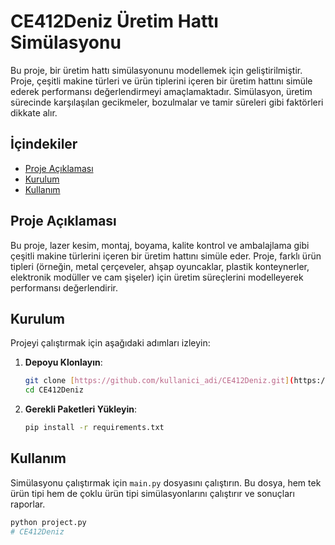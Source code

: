 # CE412Deniz Üretim Hattı Simülasyonu

Bu proje, bir üretim hattı simülasyonunu modellemek için geliştirilmiştir. Proje, çeşitli makine türleri ve ürün tiplerini içeren bir üretim hattını simüle ederek performansı değerlendirmeyi amaçlamaktadır. Simülasyon, üretim sürecinde karşılaşılan gecikmeler, bozulmalar ve tamir süreleri gibi faktörleri dikkate alır.

## İçindekiler
- [Proje Açıklaması](#proje-açıklaması)
- [Kurulum](#kurulum)
- [Kullanım](#kullanım)


## Proje Açıklaması

Bu proje, lazer kesim, montaj, boyama, kalite kontrol ve ambalajlama gibi çeşitli makine türlerini içeren bir üretim hattını simüle eder. Proje, farklı ürün tipleri (örneğin, metal çerçeveler, ahşap oyuncaklar, plastik konteynerler, elektronik modüller ve cam şişeler) için üretim süreçlerini modelleyerek performansı değerlendirir.

## Kurulum

Projeyi çalıştırmak için aşağıdaki adımları izleyin:

1. **Depoyu Klonlayın**:
    ```bash
    git clone [https://github.com/kullanici_adi/CE412Deniz.git](https://github.com/dagarmd/CE412DAGAR.git)
    cd CE412Deniz
    ```

2. **Gerekli Paketleri Yükleyin**:
    ```bash
    pip install -r requirements.txt
    ```

## Kullanım

Simülasyonu çalıştırmak için `main.py` dosyasını çalıştırın. Bu dosya, hem tek ürün tipi hem de çoklu ürün tipi simülasyonlarını çalıştırır ve sonuçları raporlar.

```bash
python project.py
# CE412Deniz
